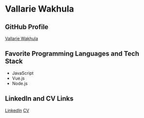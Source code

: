 # Vallarie Wakhula

## GitHub Profile
[Vallarie Wakhula](https://github.com/Vallarie-Wakhula)

## Favorite Programming Languages and Tech Stack
- JavaScript
- Vue.js
- Node.js

## LinkedIn and CV Links
[LinkedIn](https://www.linkedin.com/in/vallarie-wakhula)
[CV](https://example.com/vallarie-wakhula-cv)